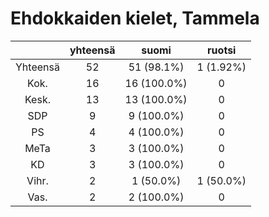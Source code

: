 # Ehdokkaiden kielet, Tammela

| |yhteensä|suomi|ruotsi|
|:---:|:---:|:---:|:---:|
|Yhteensä|52|51 (98.1%)|1 (1.92%)|
|Kok.|16|16 (100.0%)|0|
|Kesk.|13|13 (100.0%)|0|
|SDP|9|9 (100.0%)|0|
|PS|4|4 (100.0%)|0|
|MeTa|3|3 (100.0%)|0|
|KD|3|3 (100.0%)|0|
|Vihr.|2|1 (50.0%)|1 (50.0%)|
|Vas.|2|2 (100.0%)|0|

